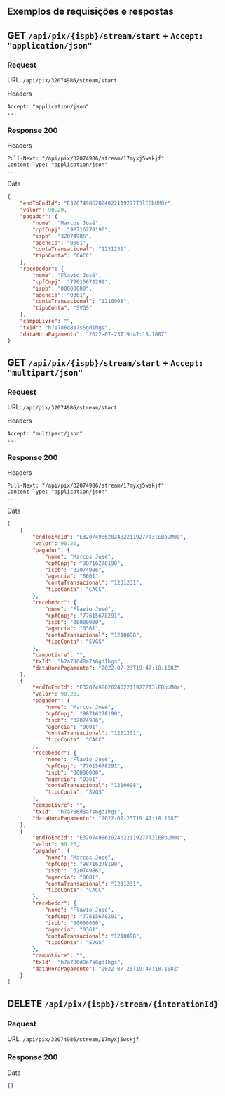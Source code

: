 ## Exemplos de requisições e respostas


## GET `/api/pix/{ispb}/stream/start` + `Accept: "application/json"`

### Request
URL: `/api/pix/32074986/stream/start`


Headers
```
Accept: "application/json"
...
```

### Response 200

Headers
```
Pull-Next: "/api/pix/32074986/stream/17myxj5wskjf"
Content-Type: "application/json"
...
```

Data
```json
{
    "endToEndId": "E320749862024022119277T3lEBbUM0z",
    "valor": 90.20,
    "pagador": {
        "nome": "Marcos José",
        "cpfCnpj": "98716278190",
        "ispb": "32074986",
        "agencia": "0001",
        "contaTransacional": "1231231",
        "tipoConta": "CACC"
    },
    "recebedor": {
        "nome": "Flavio José",
        "cpfCnpj": "77615678291",
        "ispb": "00000000",
        "agencia": "0361",
        "contaTransacional": "1210098",
        "tipoConta": "SVGS"
    },
    "campoLivre": "",
    "txId": "h7a786d8a7s6gd1hgs",
    "dataHoraPagamento": "2022-07-23T19:47:18.108Z"
}
```

## GET `/api/pix/{ispb}/stream/start` + `Accept: "multipart/json"`

### Request
URL: `/api/pix/32074986/stream/start`


Headers
```
Accept: "multipart/json"
...
```

### Response 200

Headers
```
Pull-Next: "/api/pix/32074986/stream/17myxj5wskjf"
Content-Type: "application/json"
...
```

Data
```json
[
    {
        "endToEndId": "E320749862024022119277T3lEBbUM0z",
        "valor": 90.20,
        "pagador": {
            "nome": "Marcos José",
            "cpfCnpj": "98716278190",
            "ispb": "32074986",
            "agencia": "0001",
            "contaTransacional": "1231231",
            "tipoConta": "CACC"
        },
        "recebedor": {
            "nome": "Flavio José",
            "cpfCnpj": "77615678291",
            "ispb": "00000000",
            "agencia": "0361",
            "contaTransacional": "1210098",
            "tipoConta": "SVGS"
        },
        "campoLivre": "",
        "txId": "h7a786d8a7s6gd1hgs",
        "dataHoraPagamento": "2022-07-23T19:47:18.108Z"
    },
    {
        "endToEndId": "E320749862024022119277T3lEBbUM0z",
        "valor": 90.20,
        "pagador": {
            "nome": "Marcos José",
            "cpfCnpj": "98716278190",
            "ispb": "32074986",
            "agencia": "0001",
            "contaTransacional": "1231231",
            "tipoConta": "CACC"
        },
        "recebedor": {
            "nome": "Flavio José",
            "cpfCnpj": "77615678291",
            "ispb": "00000000",
            "agencia": "0361",
            "contaTransacional": "1210098",
            "tipoConta": "SVGS"
        },
        "campoLivre": "",
        "txId": "h7a786d8a7s6gd1hgs",
        "dataHoraPagamento": "2022-07-23T19:47:18.108Z"
    },
    {
        "endToEndId": "E320749862024022119277T3lEBbUM0z",
        "valor": 90.20,
        "pagador": {
            "nome": "Marcos José",
            "cpfCnpj": "98716278190",
            "ispb": "32074986",
            "agencia": "0001",
            "contaTransacional": "1231231",
            "tipoConta": "CACC"
        },
        "recebedor": {
            "nome": "Flavio José",
            "cpfCnpj": "77615678291",
            "ispb": "00000000",
            "agencia": "0361",
            "contaTransacional": "1210098",
            "tipoConta": "SVGS"
        },
        "campoLivre": "",
        "txId": "h7a786d8a7s6gd1hgs",
        "dataHoraPagamento": "2022-07-23T19:47:18.108Z"
    }
]
```


## DELETE `/api/pix/{ispb}/stream/{interationId}`

### Request
URL: `/api/pix/32074986/stream/17myxj5wskjf`


### Response 200

Data
```json
{}
```
